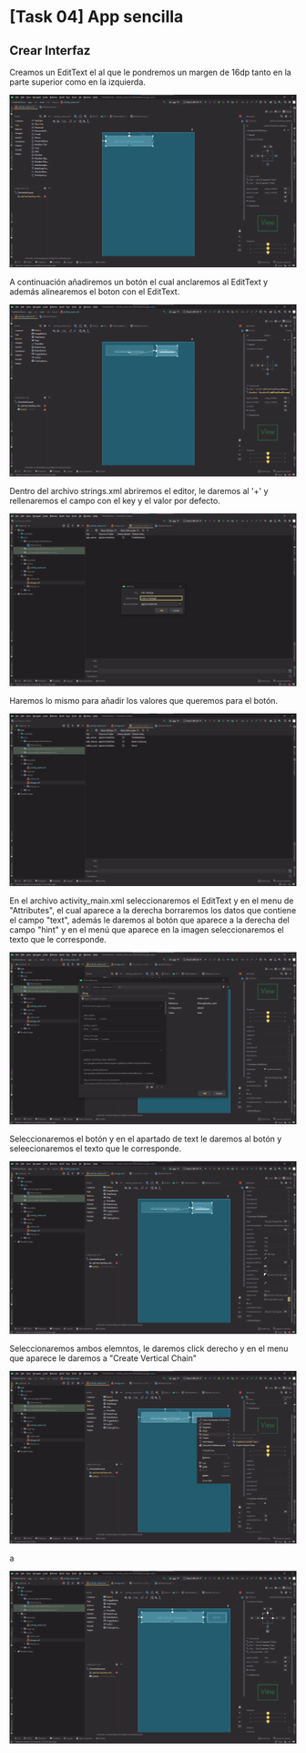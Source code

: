 # **[Task 04] App sencilla**

## Crear Interfaz

Creamos un EditText el al que le pondremos un margen de 16dp tanto en la parte superior como en la izquierda.

![](1.png)

A continuación añadiremos un botón el cual anclaremos al EditText y además alinearemos el boton con el EditText.

![](2.png)

Dentro del archivo strings.xml abriremos el editor, le daremos al '+' y rellenaremos el campo con el key y el valor por defecto.

![](3.png)

Haremos lo mismo para añadir los valores que queremos para el botón.

![](4.png)

En el archivo activity_main.xml seleccionaremos el EditText y en el menu de "Attributes", el cual aparece a la derecha borraremos los datos que contiene el campo "text", además le daremos al botón que aparece a la derecha del campo "hint" y en el menú que aparece en la imagen seleccionaremos el texto que le corresponde.

![](5.png)

Seleccionaremos el botón y en el apartado de text le daremos al botón y seleecionaremos el texto que le corresponde.

![](6.png)

Seleccionaremos ambos elemntos, le daremos click derecho y en el menu que aparece le daremos a "Create Vertical Chain"

![](7.png)

a

![](8.png)
